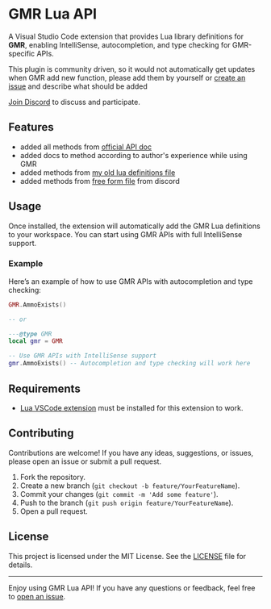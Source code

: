 
# GMR Lua API

A Visual Studio Code extension that provides Lua library definitions for **GMR**, enabling IntelliSense, autocompletion, and type checking for GMR-specific APIs.

This plugin is community driven, so it would not automatically get updates when GMR add new function, please add them by yourself or [create an issue](https://github.com/WoW-U/vscode-gmr-api/issues/new) and describe what should be added

[Join Discord](https://discord.gg/72TFvXMVT6) to discuss and participate.

## Features

- added all methods from [official API doc](https://gmrwow.com/docs/#/api)
- added docs to method according to author's experience while using GMR
- added methods from [my old lua definitions file](https://gitlab.com/gmr-wow/gmr-community-scripts/-/blob/6c02a9282ea6f3570c0f55953da96ab15bd48a13/api/_gmr_definitions.lua)
- added methods from [free form file](https://gitlab.com/gmr-wow/gmr-community-scripts/-/blob/6c02a9282ea6f3570c0f55953da96ab15bd48a13/api/gmr_api_incomplete.lua) from discord 

## Usage

Once installed, the extension will automatically add the GMR Lua definitions to your workspace. You can start using GMR APIs with full IntelliSense support.

### Example
Here’s an example of how to use GMR APIs with autocompletion and type checking:

```lua
GMR.AmmoExists()

-- or 

---@type GMR
local gmr = GMR

-- Use GMR APIs with IntelliSense support
gmr.AmmoExists() -- Autocompletion and type checking will work here
```

## Requirements

- [Lua VSCode extension](https://marketplace.visualstudio.com/items?itemName=sumneko.lua)  must be installed for this extension to work.

## Contributing

Contributions are welcome! If you have any ideas, suggestions, or issues, please open an issue or submit a pull request.

1. Fork the repository.
2. Create a new branch (`git checkout -b feature/YourFeatureName`).
3. Commit your changes (`git commit -m 'Add some feature'`).
4. Push to the branch (`git push origin feature/YourFeatureName`).
5. Open a pull request.

## License

This project is licensed under the MIT License. See the [LICENSE](https://github.com/WoW-U/vscode-gmr-api/blob/main/LICENSE) file for details.

---

Enjoy using GMR Lua API! If you have any questions or feedback, feel free to [open an issue](https://github.com/WoW-U/vscode-gmr-api/issues).
